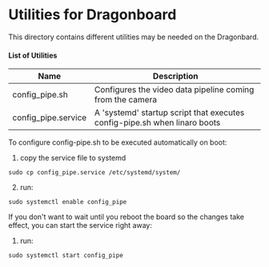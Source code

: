 # Utilities for Dragonboard

This directory contains different utilities may be needed on the Dragonbard.

#### List of Utilities

| Name | Description |
| --------- | -------------- |
| config_pipe.sh | Configures the video data pipeline coming from the camera |
| config_pipe.service | A 'systemd' startup script that executes config-pipe.sh when linaro boots |

To configure config-pipe.sh to be executed automatically on boot:

1. copy the service file to systemd
```
sudo cp config_pipe.service /etc/systemd/system/
```
2. run:
```
sudo systemctl enable config_pipe
```

If you don't want to wait until you reboot the board so the changes take effect, you can start the service right away:
1. run:
```
sudo systemctl start config_pipe
```
